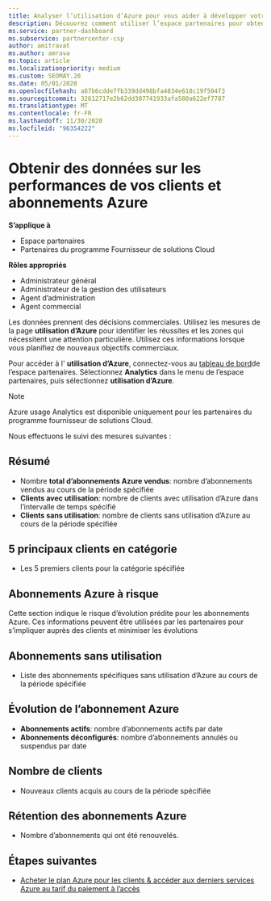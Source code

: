 ```yaml
---
title: Analyser l’utilisation d’Azure pour vous aider à développer votre activité
description: Découvrez comment utiliser l’espace partenaires pour obtenir des données sur l’utilisation des abonnements Azure de vos clients. Les données incluent les abonnements vendus, à risque et en cours d’utilisation.
ms.service: partner-dashboard
ms.subservice: partnercenter-csp
author: amitravat
ms.author: amrava
ms.topic: article
ms.localizationpriority: medium
ms.custom: SEOMAY.20
ms.date: 05/01/2020
ms.openlocfilehash: a87b6cdde7fb339dd498bfa4834e618c19f504f3
ms.sourcegitcommit: 32612717e2b62dd307741933afa580a622ef7787
ms.translationtype: MT
ms.contentlocale: fr-FR
ms.lasthandoff: 11/30/2020
ms.locfileid: "96354222"
---
```

# <a name="get-data-about-how-well-your-customers-and-azure-subscriptions-are-doing"></a>Obtenir des données sur les performances de vos clients et abonnements Azure

**S’applique à**

- Espace partenaires
- Partenaires du programme Fournisseur de solutions Cloud

**Rôles appropriés**

- Administrateur général
- Administrateur de la gestion des utilisateurs
- Agent d’administration
- Agent commercial

Les données prennent des décisions commerciales. Utilisez les mesures de la page **utilisation d’Azure** pour identifier les réussites et les zones qui nécessitent une attention particulière. Utilisez ces informations lorsque vous planifiez de nouveaux objectifs commerciaux.

Pour accéder à l' **utilisation d’Azure**, connectez-vous au [tableau de bord](https://partner.microsoft.com/dashboard)de l’espace partenaires. Sélectionnez **Analytics** dans le menu de l’espace partenaires, puis sélectionnez **utilisation d’Azure**.

> [!NOTE]
> Azure usage Analytics est disponible uniquement pour les partenaires du programme fournisseur de solutions Cloud.

Nous effectuons le suivi des mesures suivantes :

## <a name="summary"></a>Résumé

- Nombre **total d’abonnements Azure vendus**: nombre d’abonnements vendus au cours de la période spécifiée  
- **Clients avec utilisation**: nombre de clients avec utilisation d’Azure dans l’intervalle de temps spécifié  
- **Clients sans utilisation**: nombre de clients sans utilisation d’Azure au cours de la période spécifiée  

## <a name="top-5-customers-in-category"></a>5 principaux clients en catégorie

- Les 5 premiers clients pour la catégorie spécifiée  

## <a name="azure-subscriptions-at-risk"></a>Abonnements Azure à risque

Cette section indique le risque d’évolution prédite pour les abonnements Azure. Ces informations peuvent être utilisées par les partenaires pour s’impliquer auprès des clients et minimiser les évolutions

## <a name="subscriptions-without-usage"></a>Abonnements sans utilisation

- Liste des abonnements spécifiques sans utilisation d’Azure au cours de la période spécifiée  

## <a name="azure-subscription-churn"></a>Évolution de l’abonnement Azure

- **Abonnements actifs**: nombre d’abonnements actifs par date  
- **Abonnements déconfigurés**: nombre d’abonnements annulés ou suspendus par date  

## <a name="customer-count"></a>Nombre de clients

- Nouveaux clients acquis au cours de la période spécifiée  

## <a name="azure-subscription-retention"></a>Rétention des abonnements Azure

- Nombre d’abonnements qui ont été renouvelés.

 ## <a name="next-steps"></a>Étapes suivantes

- [Acheter le plan Azure pour les clients & accéder aux derniers services Azure au tarif du paiement à l’accès](purchase-azure-plan.md)
